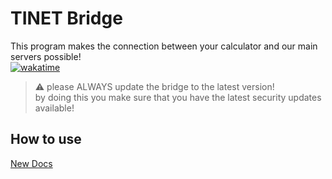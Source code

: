 # TINET Bridge
This program makes the connection between your calculator and our main servers possible!  
[![wakatime](https://wakatime.com/badge/github/tkbstudios/tinet-bridge.svg)](https://wakatime.com/badge/github/tkbstudios/tinet-bridge)

> ⚠️ please ALWAYS update the bridge to the latest version!  
> by doing this you make sure that you have the latest security updates available!

## How to use
[New Docs](https://tinetdocs.tkbstudios.com/)